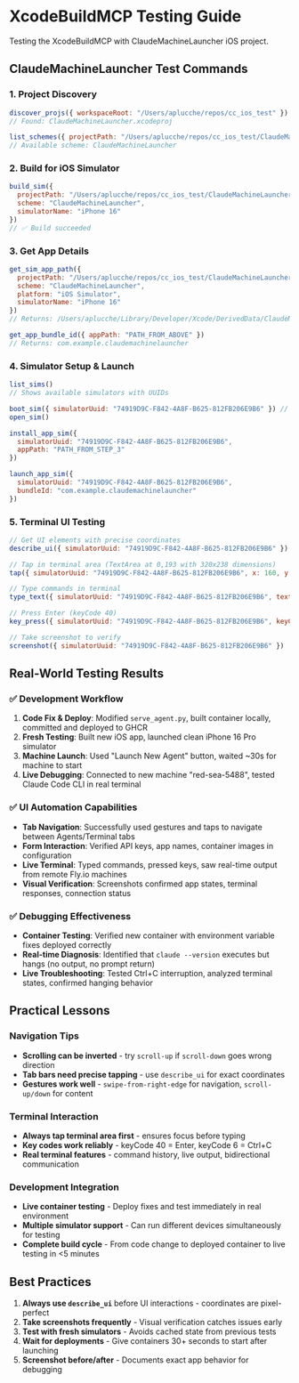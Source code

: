# XcodeBuildMCP Testing Guide

Testing the XcodeBuildMCP with ClaudeMachineLauncher iOS project.

## ClaudeMachineLauncher Test Commands

### 1. Project Discovery
```javascript
discover_projs({ workspaceRoot: "/Users/aplucche/repos/cc_ios_test" })
// Found: ClaudeMachineLauncher.xcodeproj

list_schemes({ projectPath: "/Users/aplucche/repos/cc_ios_test/ClaudeMachineLauncher.xcodeproj" })
// Available scheme: ClaudeMachineLauncher
```

### 2. Build for iOS Simulator
```javascript
build_sim({ 
  projectPath: "/Users/aplucche/repos/cc_ios_test/ClaudeMachineLauncher.xcodeproj", 
  scheme: "ClaudeMachineLauncher", 
  simulatorName: "iPhone 16" 
})
// ✅ Build succeeded
```

### 3. Get App Details
```javascript
get_sim_app_path({ 
  projectPath: "/Users/aplucche/repos/cc_ios_test/ClaudeMachineLauncher.xcodeproj", 
  scheme: "ClaudeMachineLauncher", 
  platform: "iOS Simulator",
  simulatorName: "iPhone 16" 
})
// Returns: /Users/aplucche/Library/Developer/Xcode/DerivedData/ClaudeMachineLauncher-*/Build/Products/Debug-iphonesimulator/ClaudeMachineLauncher.app

get_app_bundle_id({ appPath: "PATH_FROM_ABOVE" })
// Returns: com.example.claudemachinelauncher
```

### 4. Simulator Setup & Launch
```javascript
list_sims()
// Shows available simulators with UUIDs

boot_sim({ simulatorUuid: "74919D9C-F842-4A8F-B625-812FB206E9B6" }) // iPhone 16
open_sim()

install_app_sim({ 
  simulatorUuid: "74919D9C-F842-4A8F-B625-812FB206E9B6", 
  appPath: "PATH_FROM_STEP_3" 
})

launch_app_sim({ 
  simulatorUuid: "74919D9C-F842-4A8F-B625-812FB206E9B6", 
  bundleId: "com.example.claudemachinelauncher" 
})
```

### 5. Terminal UI Testing
```javascript
// Get UI elements with precise coordinates
describe_ui({ simulatorUuid: "74919D9C-F842-4A8F-B625-812FB206E9B6" })

// Tap in terminal area (TextArea at 0,193 with 320x238 dimensions)
tap({ simulatorUuid: "74919D9C-F842-4A8F-B625-812FB206E9B6", x: 160, y: 312 })

// Type commands in terminal
type_text({ simulatorUuid: "74919D9C-F842-4A8F-B625-812FB206E9B6", text: "ls -la" })

// Press Enter (keyCode 40)
key_press({ simulatorUuid: "74919D9C-F842-4A8F-B625-812FB206E9B6", keyCode: 40 })

// Take screenshot to verify
screenshot({ simulatorUuid: "74919D9C-F842-4A8F-B625-812FB206E9B6" })
```

## Real-World Testing Results

### ✅ Development Workflow
1. **Code Fix & Deploy**: Modified `serve_agent.py`, built container locally, committed and deployed to GHCR
2. **Fresh Testing**: Built new iOS app, launched clean iPhone 16 Pro simulator  
3. **Machine Launch**: Used "Launch New Agent" button, waited ~30s for machine to start
4. **Live Debugging**: Connected to new machine "red-sea-5488", tested Claude Code CLI in real terminal

### ✅ UI Automation Capabilities  
- **Tab Navigation**: Successfully used gestures and taps to navigate between Agents/Terminal tabs
- **Form Interaction**: Verified API keys, app names, container images in configuration
- **Live Terminal**: Typed commands, pressed keys, saw real-time output from remote Fly.io machines
- **Visual Verification**: Screenshots confirmed app states, terminal responses, connection status

### ✅ Debugging Effectiveness
- **Container Testing**: Verified new container with environment variable fixes deployed correctly
- **Real-time Diagnosis**: Identified that `claude --version` executes but hangs (no output, no prompt return)
- **Live Troubleshooting**: Tested Ctrl+C interruption, analyzed terminal states, confirmed hanging behavior

## Practical Lessons

### Navigation Tips
- **Scrolling can be inverted** - try `scroll-up` if `scroll-down` goes wrong direction
- **Tab bars need precise tapping** - use `describe_ui` for exact coordinates  
- **Gestures work well** - `swipe-from-right-edge` for navigation, `scroll-up/down` for content

### Terminal Interaction
- **Always tap terminal area first** - ensures focus before typing
- **Key codes work reliably** - keyCode 40 = Enter, keyCode 6 = Ctrl+C
- **Real terminal features** - command history, live output, bidirectional communication

### Development Integration  
- **Live container testing** - Deploy fixes and test immediately in real environment
- **Multiple simulator support** - Can run different devices simultaneously for testing
- **Complete build cycle** - From code change to deployed container to live testing in <5 minutes

## Best Practices

1. **Always use `describe_ui`** before UI interactions - coordinates are pixel-perfect
2. **Take screenshots frequently** - Visual verification catches issues early  
3. **Test with fresh simulators** - Avoids cached state from previous tests
4. **Wait for deployments** - Give containers 30+ seconds to start after launching
5. **Screenshot before/after** - Documents exact app behavior for debugging